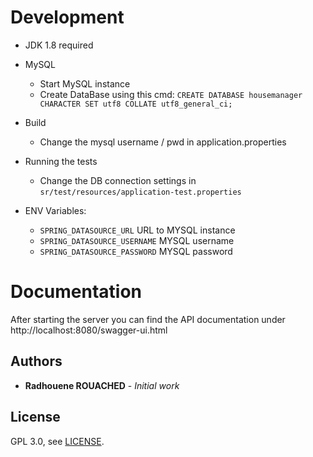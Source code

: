 # Development

* JDK 1.8 required
* MySQL
    * Start MySQL instance
    * Create DataBase using this cmd: `CREATE DATABASE housemanager CHARACTER SET utf8 COLLATE utf8_general_ci;`

* Build 
    * Change the mysql username / pwd in application.properties

* Running the tests
    * Change the DB connection settings in `sr/test/resources/application-test.properties`

* ENV Variables:
    * `SPRING_DATASOURCE_URL` URL to MYSQL instance
    * `SPRING_DATASOURCE_USERNAME` MYSQL username
    * `SPRING_DATASOURCE_PASSWORD` MYSQL password
    
# Documentation  
After starting the server you can find the API documentation under http://localhost:8080/swagger-ui.html


## Authors

* **Radhouene ROUACHED** - *Initial work* 

## License

GPL 3.0, see [LICENSE](https://www.gnu.org/licenses/gpl-3.0.en.html).
